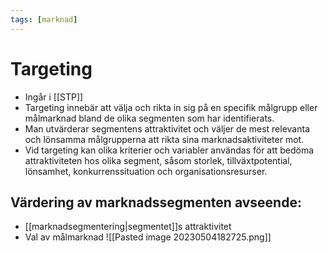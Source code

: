 ```yaml
---
tags: [marknad]
---
```

# Targeting
- Ingår i [[STP]]
- Targeting innebär att välja och rikta in sig på en specifik målgrupp eller målmarknad bland de olika segmenten som har identifierats.
- Man utvärderar segmentens attraktivitet och väljer de mest relevanta och lönsamma målgrupperna att rikta sina marknadsaktiviteter mot.
- Vid targeting kan olika kriterier och variabler användas för att bedöma attraktiviteten hos olika segment, såsom storlek, tillväxtpotential, lönsamhet, konkurrenssituation och organisationsresurser.

## Värdering av marknadssegmenten avseende:
- [[marknadsegmentering|segmentet]]s attraktivitet
- Val av målmarknad
![[Pasted image 20230504182725.png]]
